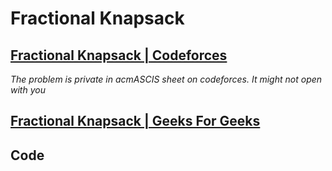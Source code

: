 # Fractional Knapsack

## [Fractional Knapsack | Codeforces](https://codeforces.com/group/Z2G2riS3Yo/contest/428854/problem/C) 
*The problem is private in acmASCIS sheet on codeforces. It might not open with you*
##  [Fractional Knapsack | Geeks For Geeks](https://practice.geeksforgeeks.org/problems/fractional-knapsack-1587115620/1?utm_source=gfg&utm_medium=article&utm_campaign=bottom_sticky_on_article)
## Code
```cpp


```
